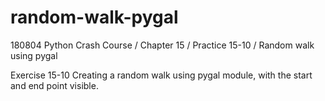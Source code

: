 # random-walk-pygal
180804 Python Crash Course / Chapter 15 / Practice 15-10 / Random walk using pygal

Exercise 15-10
Creating a random walk using pygal module, with the start and end point visible.
